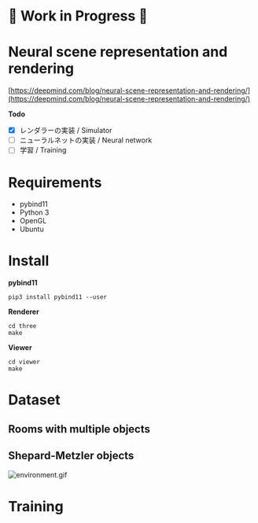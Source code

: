 # :construction: Work in Progress :construction:

# Neural scene representation and rendering

[https://deepmind.com/blog/neural-scene-representation-and-rendering/](https://deepmind.com/blog/neural-scene-representation-and-rendering/)

**Todo**

- [x] レンダラーの実装 / Simulator
- [ ] ニューラルネットの実装 / Neural network
- [ ] 学習 / Training

# Requirements

- pybind11
- Python 3
- OpenGL
- Ubuntu

# Install

**pybind11**

```
pip3 install pybind11 --user
```

**Renderer**

```
cd three
make
```

**Viewer**

```
cd viewer
make
```

# Dataset

## Rooms with multiple objects

## Shepard-Metzler objects

![environment.gif](https://qiita-image-store.s3.amazonaws.com/0/109322/53220826-ca17-f91a-b8c5-c31d55d14405.gif)

# Training